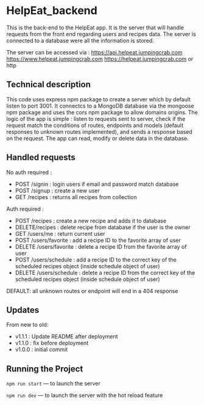 # HelpEat_backend

This is the back-end to the HelpEat app. It is the server that will handle requests from the front end regarding users and recipes data. The server is connected to a database were all the information is stored.

The server can be accessed via :
https://api.helpeat.jumpingcrab.com
https://www.helpeat.jumpingcrab.com
https://helpeat.jumpingcrab.com
or http

## Technical description

This code uses express npm package to create a server which by default listen to port 3001. It connectcs to a MongoDB database via the mongoose npm package and uses the cors npm package to allow domains origins.
The logic of the app is simple : listen to requests sent to server, check if the request match the conditions of routes, endpoints and models (default responses to unknown routes implemented), and sends a response based on the request. The app can read, modify or delete data in the database.

## Handled requests

No auth required :

- POST /signin : login users if email and password match database
- POST /signup : create a new user
- GET /recipes : returns all recipes from collection

Auth required :

- POST /recipes : create a new recipe and adds it to database
- DELETE/recipes : delete recipe from database if the user is the owner
- GET /users/me : return current user
- POST /users/favorite : add a recipe ID to the favorite array of user
- DELETE /users/favorite : delete a recipe ID from the favorite array of user
- POST /users/schedule : add a recipe ID to the correct key of the scheduled recipes object (inside schedule object of user)
- DELETE /users/schedule : delete a recipe ID from the correct key of the scheduled recipes object (inside schedule object of user)

DEFAULT: all unknown routes or endpoint will end in a 404 response

## Updates

From new to old:

- v1.1.1 : Update README after deployment
- v1.1.0 : fix before deployment
- v1.0.0 : initial commit

## Running the Project

`npm run start` — to launch the server

`npm run dev` — to launch the server with the hot reload feature

